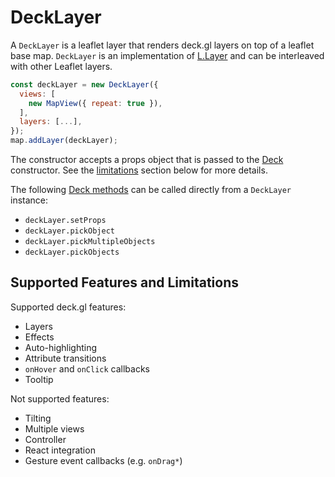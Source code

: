 # DeckLayer

A `DeckLayer` is a leaflet layer that renders deck.gl layers on top of a leaflet base map. `DeckLayer` is an implementation of [L.Layer](https://leafletjs.com/reference.html#layer) and can be interleaved with other Leaflet layers.

```js
const deckLayer = new DeckLayer({
  views: [
    new MapView({ repeat: true }),
  ],
  layers: [...],
});
map.addLayer(deckLayer);
```

The constructor accepts a props object that is passed to the [Deck](https://deck.gl/docs/api-reference/core/deck) constructor. See the [limitations](#supported-features-and-limitations) section below for more details.

The following [Deck methods](https://deck.gl/docs/api-reference/core/deck#methods) can be called directly from a `DeckLayer` instance:

- `deckLayer.setProps`
- `deckLayer.pickObject`
- `deckLayer.pickMultipleObjects`
- `deckLayer.pickObjects`

## Supported Features and Limitations

Supported deck.gl features:

- Layers
- Effects
- Auto-highlighting
- Attribute transitions
- `onHover` and `onClick` callbacks
- Tooltip

Not supported features:

- Tilting
- Multiple views
- Controller
- React integration
- Gesture event callbacks (e.g. `onDrag*`)
